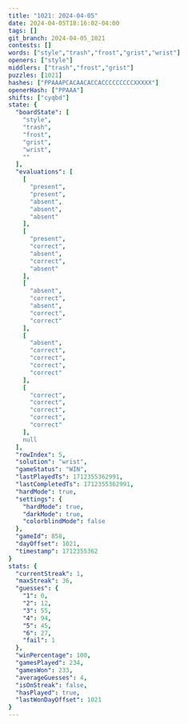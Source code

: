 ```yaml
---
title: "1021: 2024-04-05"
date: 2024-04-05T18:16:02-04:00
tags: []
git_branch: 2024-04-05_1021
contests: []
words: ["style","trash","frost","grist","wrist"]
openers: ["style"]
middlers: ["trash","frost","grist"]
puzzles: [1021]
hashes: ["PPAAAPCACAACACCACCCCCCCCCXXXXX"]
openerHash: ["PPAAA"]
shifts: ["cyqbd"]
state: {
  "boardState": [
    "style",
    "trash",
    "frost",
    "grist",
    "wrist",
    ""
  ],
  "evaluations": [
    [
      "present",
      "present",
      "absent",
      "absent",
      "absent"
    ],
    [
      "present",
      "correct",
      "absent",
      "correct",
      "absent"
    ],
    [
      "absent",
      "correct",
      "absent",
      "correct",
      "correct"
    ],
    [
      "absent",
      "correct",
      "correct",
      "correct",
      "correct"
    ],
    [
      "correct",
      "correct",
      "correct",
      "correct",
      "correct"
    ],
    null
  ],
  "rowIndex": 5,
  "solution": "wrist",
  "gameStatus": "WIN",
  "lastPlayedTs": 1712355362991,
  "lastCompletedTs": 1712355362991,
  "hardMode": true,
  "settings": {
    "hardMode": true,
    "darkMode": true,
    "colorblindMode": false
  },
  "gameId": 858,
  "dayOffset": 1021,
  "timestamp": 1712355362
}
stats: {
  "currentStreak": 1,
  "maxStreak": 36,
  "guesses": {
    "1": 0,
    "2": 12,
    "3": 55,
    "4": 94,
    "5": 45,
    "6": 27,
    "fail": 1
  },
  "winPercentage": 100,
  "gamesPlayed": 234,
  "gamesWon": 233,
  "averageGuesses": 4,
  "isOnStreak": false,
  "hasPlayed": true,
  "lastWonDayOffset": 1021
}
---
```

<!-- more -->
